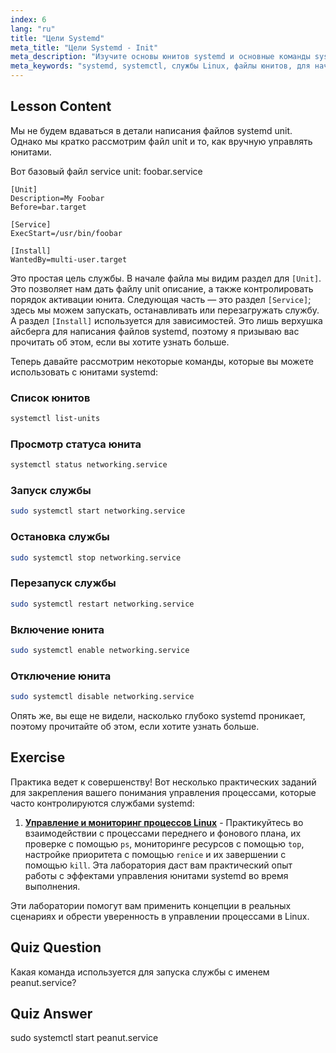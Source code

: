 ```yaml
---
index: 6
lang: "ru"
title: "Цели Systemd"
meta_title: "Цели Systemd - Init"
meta_description: "Изучите основы юнитов systemd и основные команды systemctl. Узнайте, как управлять службами, просматривать статусы и включать юниты в Linux. Начните свой путь!"
meta_keywords: "systemd, systemctl, службы Linux, файлы юнитов, для начинающих, учебник, руководство, команды Linux"
---
```


## Lesson Content

Мы не будем вдаваться в детали написания файлов systemd unit. Однако мы кратко рассмотрим файл unit и то, как вручную управлять юнитами.

Вот базовый файл service unit: foobar.service

```
[Unit]
Description=My Foobar
Before=bar.target

[Service]
ExecStart=/usr/bin/foobar

[Install]
WantedBy=multi-user.target
```

Это простая цель службы. В начале файла мы видим раздел для `[Unit]`. Это позволяет нам дать файлу unit описание, а также контролировать порядок активации юнита. Следующая часть — это раздел `[Service]`; здесь мы можем запускать, останавливать или перезагружать службу. А раздел `[Install]` используется для зависимостей. Это лишь верхушка айсберга для написания файлов systemd, поэтому я призываю вас прочитать об этом, если вы хотите узнать больше.

Теперь давайте рассмотрим некоторые команды, которые вы можете использовать с юнитами systemd:

### Список юнитов

```bash
systemctl list-units
```

### Просмотр статуса юнита

```bash
systemctl status networking.service
```

### Запуск службы

```bash
sudo systemctl start networking.service
```

### Остановка службы

```bash
sudo systemctl stop networking.service
```

### Перезапуск службы

```bash
sudo systemctl restart networking.service
```

### Включение юнита

```bash
sudo systemctl enable networking.service
```

### Отключение юнита

```bash
sudo systemctl disable networking.service
```

Опять же, вы еще не видели, насколько глубоко systemd проникает, поэтому прочитайте об этом, если хотите узнать больше.

## Exercise

Практика ведет к совершенству! Вот несколько практических заданий для закрепления вашего понимания управления процессами, которые часто контролируются службами systemd:

1. **[Управление и мониторинг процессов Linux](https://labex.io/ru/labs/comptia-manage-and-monitor-linux-processes-590864)** - Практикуйтесь во взаимодействии с процессами переднего и фонового плана, их проверке с помощью `ps`, мониторинге ресурсов с помощью `top`, настройке приоритета с помощью `renice` и их завершении с помощью `kill`. Эта лаборатория даст вам практический опыт работы с эффектами управления юнитами systemd во время выполнения.

Эти лаборатории помогут вам применить концепции в реальных сценариях и обрести уверенность в управлении процессами в Linux.

## Quiz Question

Какая команда используется для запуска службы с именем peanut.service?

## Quiz Answer

sudo systemctl start peanut.service

